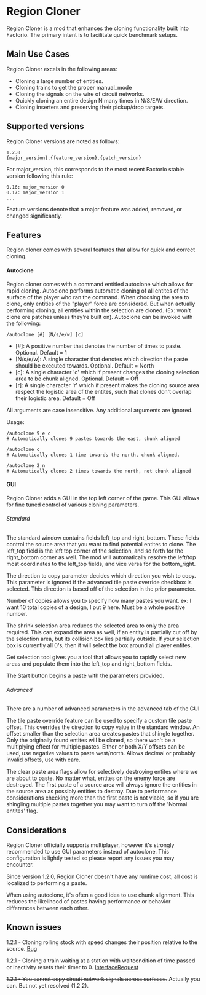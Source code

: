 # Region Cloner

Region Cloner is a mod that enhances the cloning functionality built into Factorio. The primary intent is to facilitate quick benchmark setups.

## Main Use Cases

Region Cloner excels in the following areas:
* Cloning a large number of entities.
* Cloning trains to get the proper manual_mode
* Cloning the signals on the wire of circuit networks.
* Quickly cloning an entire design N many times in N/S/E/W direction.
* Cloning inserters and preserving their pickup/drop targets.

## Supported versions
Region Cloner versions are noted as follows:
```
1.2.0
{major_version}.{feature_version}.{patch_version}
```
For major_version, this corresponds to the most recent Factorio stable version following this rule:
```
0.16: major_version 0
0.17: major_version 1
...
```
Feature versions denote that a major feature was added, removed, or changed significantly.

## Features
Region cloner comes with several features that allow for quick and correct cloning.
#### Autoclone
Region cloner comes with a command entitled autoclone which allows for rapid cloning. Autoclone performs automatic cloning of all entites of the surface of the player who ran the command.
When choosing the area to clone, only entities of the "player" force are considered. But when actually performing cloning, all entities within the selection are cloned. (Ex: won't clone ore patches unless they're built on).
Autoclone can be invoked with the following:
```
/autoclone [#] [N/s/e/w] [c]
```
* [\#]: A positive number that denotes the number of times to paste. Optional. Default = 1
* [N/s/e/w]: A single character that denotes which direction the paste should be executed towards. Optional. Default = North
* [c]: A single character 'c' which if present changes the cloning selection area to be chunk aligned. Optional. Default = Off
* [r]: A single character 'r' which if present makes the cloning source area respect the logistic area of the entites, such that clones don't overlap their logistic area. Default = Off

All arguments are case insensitive. Any additional arguments are ignored.

Usage:
```
/autoclone 9 e c
# Automatically clones 9 pastes towards the east, chunk aligned

/autoclone c
# Automatically clones 1 time towards the north, chunk aligned.

/autoclone 2 n
# Automatically clones 2 times towards the north, not chunk aligned
```

#### GUI
Region Cloner adds a GUI in the top left corner of the game. This GUI allows for fine tuned control of various cloning parameters.

###### Standard
The standard window contains fields left_top and right_bottom. These fields control the source area that you want to find potential entites to clone. The left_top field is the left top corner of the selection, and so forth for the right_bottom corner as well. The mod will automatically resolve the left/top most coordinates to the left_top fields, and vice versa for the bottom_right.

The direction to copy parameter decides which direction you wish to copy. This parameter is ignored if the advanced tile paste override checkbox is selected. This direction is based off of the selection in the prior parameter.

Number of copies allows you to specify how many pastes you want. ex: I want 10 total copies of a design, I put 9 here. Must be a whole positive number.

The shrink selection area reduces the selected area to only the area required. This can expand the area as well, if an entity is partially cut off by the selection area, but its collision box lies partially outside. If your selection box is currently all 0's, then it will select the box around all player entites.

Get selection tool gives you a tool that allows you to rapidly select new areas and populate them into the left_top and right_bottom fields.

The Start button begins a paste with the parameters provided.

###### Advanced
There are a number of advanced parameters in the advanced tab of the GUI

The tile paste override feature can be used to specify a custom tile paste offset. This overrides the direction to copy value in the standard window. An offset smaller than the selection area creates pastes that shingle together. Only the originally found entites will be cloned, so there won't be a multiplying effect for multiple pastes. Either or both X/Y offsets can be used, use negative values to paste west/north. Allows decimal or probably invalid offsets, use with care.

The clear paste area flags allow for selectively destroying entites where we are about to paste. No matter what, entites on the enemy force are destroyed. The first paste of a source area will always ignore the entities in the source area as possibly entities to destroy. Due to performance considerations checking more than the first paste is not viable, so if you are shingling multiple pastes together you may want to turn off the 'Normal entites' flag.

## Considerations
Region Cloner officially supports multiplayer, however it's strongly recommended to use GUI parameters instead of autoclone. This configuration is lightly tested so please report any issues you may encounter.

Since version 1.2.0, Region Cloner doesn't have any runtime cost, all cost is localized to performing a paste.

When using autoclone, it's often a good idea to use chunk alignment. This reduces the likelihood of pastes having performance or behavior differences between each other.

## Known issues
1.2.1 - Cloning rolling stock with speed changes their position relative to the source. [Bug](https://forums.factorio.com/viewtopic.php?f=48&t=68329#p464461)

1.2.1 - Cloning a train waiting at a station with waitcondition of time passed or inactivity resets their timer to 0. [InterfaceRequest](https://forums.factorio.com/viewtopic.php?f=28&t=77537)

~~1.2.1 - You cannot copy circuit network signals across surfaces.~~ Actually you can. But not yet resolved (1.2.2).
